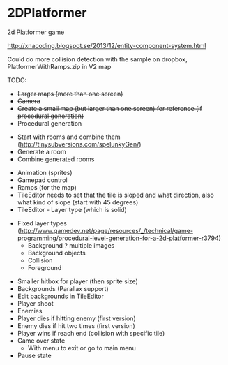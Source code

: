 2DPlatformer
============

2d Platformer game



http://xnacoding.blogspot.se/2013/12/entity-component-system.html
 
Could do more collision detection with the sample on dropbox,
PlatformerWithRamps.zip in V2 map

TODO:
* ~~Larger maps (more than one screen)~~
* ~~Camera~~
* ~~Create a small map (but larger than one screen) for reference (if procedural generation)~~
* Procedural generation
 - Start with rooms and combine them (http://tinysubversions.com/spelunkyGen/)
 - Generate a room
 - Combine generated rooms
* Animation (sprites)
* Gamepad control
* Ramps (for the map)
* TileEditor needs to set that the tile is sloped and what direction, also what kind of slope (start with 45 degrees)
* TileEditor - Layer type (which is solid)
 - Fixed layer types (http://www.gamedev.net/page/resources/_/technical/game-programming/procedural-level-generation-for-a-2d-platformer-r3794)
   - Background ? multiple images
   - Background objects
   - Collision
   - Foreground
* Smaller hitbox for player (then sprite size)
* Backgrounds (Parallax support)
* Edit backgrounds in TileEditor
* Player shoot
* Enemies
* Player dies if hitting enemy (first version)
* Enemy dies if hit two times (first version)
* Player wins if reach end (collision with specific tile)
* Game over state
   - With menu to exit or go to main menu
* Pause state
